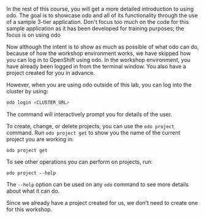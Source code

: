 In the rest of this course, you will get a more detailed introduction to using  odo. The goal is to showcase odo and all of its functionality through the use of a sample 3-tier application. Don't focus too much on the code for this sample application as it has been developed for training purposes; the focus is on using odo

Now although the intent is to show as much as possible of what odo can do, because of how the workshop environment works, we have skipped how you can log in to OpenShift using odo. In the workshop environment, you have already been logged in from the terminal window. You also have a project created for you in advance.

However, when you are using odo outside of this lab, you can log into the cluster by using:

```bash
odo login <CLUSTER_URL>
```

The command will interactively prompt you for details of the user.

To create, change, or delete projects, you can use the `odo project` command. Run `odo project get` to show you the name of the current project you are working in:

```execute
odo project get
```

To see other operations you can perform on projects, run:

```execute
odo project --help
```

The `--help` option can be used on any `odo` command to see more details about what it can do.

Since we already have a project created for us, we don't need to create one for this workshop.
